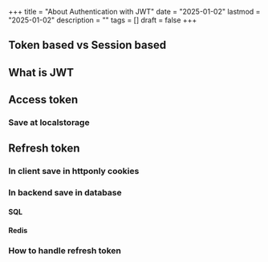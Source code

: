 +++
title = "About Authentication with JWT"
date = "2025-01-02"
lastmod = "2025-01-02"
description = ""
tags = []
draft = false 
+++

## Token based vs Session based
## What is JWT
## Access token
### Save at localstorage 
## Refresh token
### In client save in httponly cookies
### In backend save in database
#### SQL
#### Redis
### How to handle refresh token

